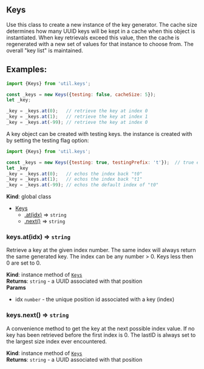 <a name="Keys"></a>

## Keys
Use this class to create a new instance of the key generator.  The cache
size determines how many UUID keys will be kept in a cache when this
object is instantiated.  When key retrievals exceed this value, then the
cache is regenerated with a new set of values for that instance to choose
from.  The overall "key list" is maintained.

## Examples:

```javascript
import {Keys} from 'util.keys';

const _keys = new Keys({testing: false, cacheSize: 5});
let _key;

_key = _keys.at(0);   // retrieve the key at index 0
_key = _keys.at(1);   // retrieve the key at index 1
_key = _keys.at(-99); // retrieve the key at index 0
```

A key object can be created with testing keys.  the instance is created with
by setting the testing flag option:

```javascript
import {Keys} from 'util.keys';

const _keys = new Keys({testing: true, testingPrefix: 't'});  // true enables testing
let _key
_key = _keys.at(0);   // echos the index back "t0"
_key = _keys.at(1);   // echos the index back "t1"
_key = _keys.at(-99); // echos the default index of "t0"
```

**Kind**: global class  

* [Keys](#Keys)
    * [.at(idx)](#Keys+at) ⇒ <code>string</code>
    * [.next()](#Keys+next) ⇒ <code>string</code>

<a name="Keys+at"></a>

### keys.at(idx) ⇒ <code>string</code>
Retrieve a key at the given index number.  The same index will always
return the same generated key.  The index can be any number > 0. Keys
less then 0 are set to 0.

**Kind**: instance method of [<code>Keys</code>](#Keys)  
**Returns**: <code>string</code> - a UUID associated with that position  
**Params**

- idx <code>number</code> - the unique position id associated with a key (index)

<a name="Keys+next"></a>

### keys.next() ⇒ <code>string</code>
A convenience method to get the key at the next possible index value.
If no key has been retrieved before the first index is 0.  The lastID
is always set to the largest size index ever encountered.

**Kind**: instance method of [<code>Keys</code>](#Keys)  
**Returns**: <code>string</code> - a UUID associated with that position  
